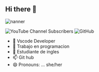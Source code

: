 ## Hi there 👋

![nanner](https://github.com/user-attachments/assets/81275d9c-7be6-405a-9d92-6f815b5246c2)

![YouTube Channel Subscribers](https://img.shields.io/youtube/channel/subscribers/UCIjEgHA1vatSR2K4rfcdNRg?style=social)
![GitHub](https://img.shields.io/github/followers/YoselinYulianySolis)


- 🔭 Vscode Developer
- 🌱 Trabajo en programacion
- 💬 Estudiante de ingles
- 📫 Git hub
- 😄 Pronouns: ... she/her
